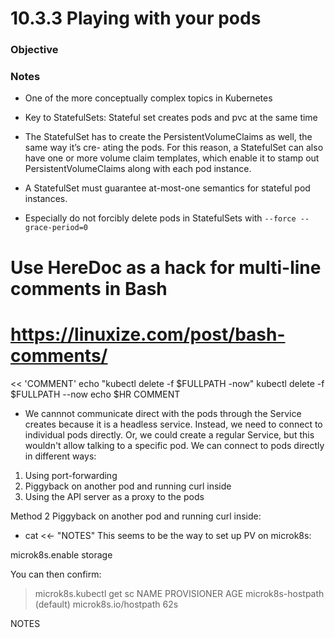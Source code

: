 # 10.3.3 Playing with your pods

### Objective

### Notes
- One of the more conceptually complex topics in Kubernetes

- Key to StatefulSets: Stateful set creates pods and pvc at the same time

- The StatefulSet has to create the PersistentVolumeClaims as well, the same way it’s cre- ating the pods. For this reason, a StatefulSet can also have one or more volume claim templates, which enable it to stamp out PersistentVolumeClaims along with each pod instance.

- A StatefulSet must guarantee at-most-one semantics for stateful pod instances.

- Especially do not forcibly delete pods in StatefulSets with `--force --grace-period=0` 



# Use HereDoc as a hack for multi-line comments in Bash
# https://linuxize.com/post/bash-comments/
<< 'COMMENT'
echo "kubectl delete -f $FULLPATH -now"
kubectl delete -f $FULLPATH --now
echo $HR
COMMENT

- We cannnot communicate direct with the pods through the Service creates because it is a headless service.
Instead, we need to connect to individual pods directly.
Or, we could create a regular Service, but this wouldn't allow talking to a specific pod.
We can connect to pods directly in different ways:
1. Using port-forwarding
2. Piggyback on another pod and running curl inside
3. Using the API server as a proxy to the pods

Method 2
Piggyback on another pod and running curl inside:


- cat <<- "NOTES"
This seems to be the way to set up PV on microk8s:

microk8s.enable storage

You can then confirm:

> microk8s.kubectl get sc
NAME                          PROVISIONER            AGE
microk8s-hostpath (default)   microk8s.io/hostpath   62s

NOTES
